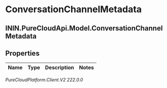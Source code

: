 # ConversationChannelMetadata

## ININ.PureCloudApi.Model.ConversationChannelMetadata

## Properties

|Name | Type | Description | Notes|
|------------ | ------------- | ------------- | -------------|



_PureCloudPlatform.Client.V2 222.0.0_
